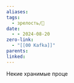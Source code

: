 ```yaml
---
aliases: 
tags:
  - зрелость/🌱
date:
  - - 2024-08-20
zero-link:
  - "[[00 Kafka]]"
parents: 
linked:
---
```

Некие хранимые проце